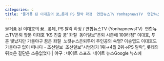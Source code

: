 ```yaml
---
categories: c
title: "물거품 된 이대호의 꿈…롯데 PS 탈락 확정  연합뉴스TV YonhapnewsTV  연합뉴스TV"
---
```

물거품 된 이대호의 꿈…롯데, PS 탈락 확정 / 연합뉴스TV (YonhapnewsTV)&nbsp;&nbsp;연합뉴스TV은퇴 앞둔 이대호 ‘KS 진출 꿈’ 좌절&nbsp;&nbsp;동아일보"은퇴 시즌에 100타점" 이대호, 투혼 빛났지만 가을야구 꿈은 좌절&nbsp;&nbsp;노컷뉴스은퇴투어 주인공의 숙명? 이승엽도 이대호도 가을야구 없이 떠나다 - 조선일보&nbsp;&nbsp;조선일보"시범경기 1위→4월 2위→PS 탈락", 롯데의 뒤늦은 결단은 소용없었다 | 야구 : 네이트 스포츠&nbsp;&nbsp;네이트 뉴스Google 뉴스에